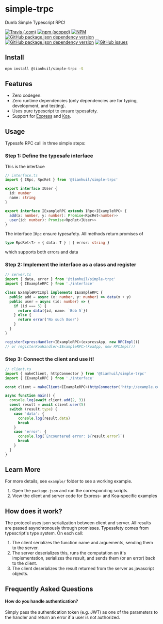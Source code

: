 # simple-trpc
Dumb Simple Typescript RPC!

[![Travis (.com)](https://img.shields.io/travis/com/tianhuil/simple-trpc.svg?branch=master&style=flat-square)](https://travis-ci.org/tianhuil/simple-trpc.svg?branch=master)
[![npm (scoped)](https://img.shields.io/npm/v/@tianhuil/simple-trpc.svg?style=flat-square)](https://www.npmjs.com/package/@tianhuil/simple-trpc)
[![NPM](https://img.shields.io/npm/l/@tianhuil/simple-trpc.svg?style=flat-square)](https://www.npmjs.com/package/@tianhuil/simple-trpc)
[![GitHub package.json dependency version](https://img.shields.io/github/package-json/dependency-version/tianhuil/simple-trpc/dev/@babel/preset-typescript.svg?style=flat-square)](https://github.com/tianhuil/simple-trpc/blob/master/package.json)
[![GitHub package.json dependency version](https://img.shields.io/github/package-json/dependency-version/tianhuil/simple-trpc/dev/typescript.svg?style=flat-square)](https://github.com/tianhuil/simple-trpc/blob/master/package.json)
[![GitHub issues](https://img.shields.io/github/issues/tianhuil/simple-trpc.svg?style=flat-square)](https://github.com/tianhuil/simple-trpc/issues)

## Install
```bash
npm install @tianhuil/simple-trpc -S
```

## Features
- Zero codegen.
- Zero runtime dependencies (only dependencies are for typing, development, and testing).
- Uses pure typescript to ensure typesafety.
- Support for [Express](https://expressjs.com/) and [Koa](https://koajs.com/).

## Usage
Typesafe RPC call in three simple steps:

### Step 1: Define the typesafe interface
This is the interface 
```ts
// interface.ts
import { IRpc, RpcRet } from '@tianhuil/simple-trpc'

export interface IUser {
  id: number
  name: string
}

export interface IExampleRPC extends IRpc<IExampleRPC> {
  add(x: number, y: number): Promise<RpcRet<number>>
  user(id: number): Promise<RpcRet<IUser>>
}
```

The interface `IRpc` ensure typesafety.  All methods return promises of
```ts
type RpcRet<T> = { data: T } | { error: string }
```
which supports both errors and data


### Step 2: Implement the interface as a class and register
```ts
// server.ts
import { data, error } from '@tianhuil/simple-trpc'
import { IExampleRPC } from './interface'

class ExampleRPCImpl implements IExampleRPC {
  public add = async (x: number, y: number) => data(x + y)
  public user = async (id: number) => {
    if (id === 5) {
      return data({id, name: `Bob 5`})
    } else {
      return error('No such User')
    }
  }
}

registerExpressHandler<IExampleRPC>(expressApp, new RPCImpl())
// or registerKoaHandler<IExampleRPC>(koaApp, new RPCImpl())
```

### Step 3: Connect the client and use it!
```ts
// client.ts
import { makeClient, httpConnector } from '@tianhuil/simple-trpc'
import { IExampleRPC } from './interface'

const client = makeClient<IExampleRPC>(httpConnector('http://example.com'))

async function main() {
  console.log(await client.add(2, 3))
  const result = await client.user(5)
  switch (result.type) {
    case 'data': {
      console.log(result.data)
      break
    }
    case 'error': {
      console.log(`Encountered error: ${result.error}`)
      break
    }
  }
}
```

## Learn More
For more details, see `example/` folder to see a working example.

1. Open the `package.json` and run the corresponding scripts.
2. View the client and server code for Express- and Koa-specific examples

## How does it work?
The protocol uses json serialization between client and server.  All results are passed asynchronously through promisses.  Typesafety comes from typescript's type system.  On each call:

1. The client serializes the function name and arguements, sending them to the server.
2. The server deserializes this, runs the computation on it's implementation, serializes the result, and sends them (or an error) back to the client.
3. The client deserializes the result returned from the server as javascript objects.

## Frequently Asked Questions
#### How do you handle authentication?
Simply pass the authentication token (e.g. JWT) as one of the parameters to the handler and return an error if a user is not authorized.
